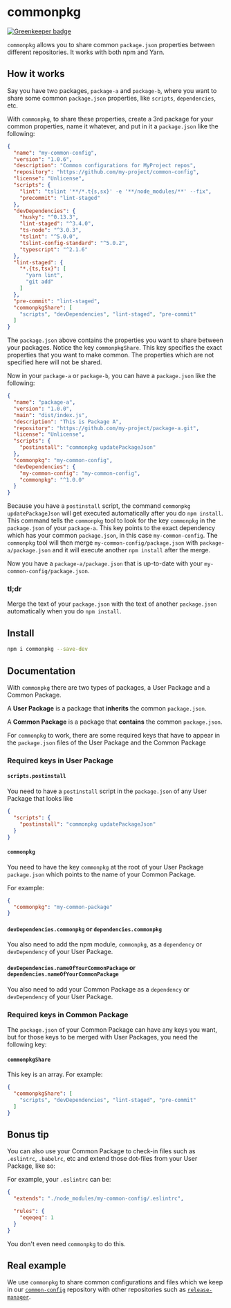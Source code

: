 # commonpkg

[![Greenkeeper badge](https://badges.greenkeeper.io/hollowverse/commonpkg.svg)](https://greenkeeper.io/)

`commonpkg` allows you to share common `package.json` properties between different repositories.
It works with both npm and Yarn.

## How it works

Say you have two packages, `package-a` and `package-b`, where you want to share some common 
`package.json` properties, like `scripts`, `dependencies`, etc.

With `commonpkg`, to share these properties, create a 3rd package for your common properties, 
name it whatever, and put in it a `package.json` like the following:

```json
{
  "name": "my-common-config",
  "version": "1.0.6",
  "description": "Common configurations for MyProject repos",
  "repository": "https://github.com/my-project/common-config",
  "license": "Unlicense",
  "scripts": {
    "lint": "tslint '**/*.t{s,sx}' -e '**/node_modules/**' --fix",
    "precommit": "lint-staged"
  },
  "devDependencies": {
    "husky": "^0.13.3",
    "lint-staged": "^3.4.0",
    "ts-node": "^3.0.3",
    "tslint": "^5.0.0",
    "tslint-config-standard": "^5.0.2",
    "typescript": "^2.1.6"
  },
  "lint-staged": {
    "*.{ts,tsx}": [
      "yarn lint",
      "git add"
    ]
  },
  "pre-commit": "lint-staged",
  "commonpkgShare": [
    "scripts", "devDependencies", "lint-staged", "pre-commit"
  ]
}
```

The `package.json` above contains the properties you want to share between your packages. 
Notice the key `commonpkgShare`. This key specifies the exact properties that you want to make common. 
The properties which are not specified here will not be shared.

Now in your `package-a` or `package-b`, you can have a `package.json` like the following:

```json
{
  "name": "package-a",
  "version": "1.0.0",
  "main": "dist/index.js",
  "description": "This is Package A",
  "repository": "https://github.com/my-project/package-a.git",
  "license": "Unlicense",
  "scripts": {
    "postinstall": "commonpkg updatePackageJson"
  },
  "commonpkg": "my-common-config",
  "devDependencies": {
    "my-common-config": "my-common-config",
    "commonpkg": "^1.0.0"
  }
}
```

Because you have a `postinstall` script, the command `commonpkg updatePackageJson` 
will get executed automatically after you do `npm install`. This command tells the `commonpkg` tool 
to look for the key `commonpkg` in the `package.json` of your `package-a`. 
This key points to the exact dependency which has your common `package.json`, in this case
`my-common-config`. The `commonpkg` tool will then merge 
`my-common-config/package.json` with `package-a/package.json` and it will execute 
another `npm install` after the merge.

Now you have a `package-a/package.json` that is up-to-date with your `my-common-config/package.json`.

### tl;dr

Merge the text of your `package.json` with the text of another `package.json` automatically
when you do `npm install`.

## Install

```bash
npm i commonpkg --save-dev
```

## Documentation

With `commonpkg` there are two types of packages, a User Package and a Common Package.
 
A **User Package** is a package that **inherits** the common `package.json`.

A **Common Package** is a package that **contains** the common `package.json`.

For `commonpkg` to work, there are some required keys that have to appear 
in the `package.json` files of the User Package and the Common Package

### Required keys in User Package

#### `scripts.postinstall`

You need to have a `postinstall` script in the `package.json` of any User Package that looks like

```json
{
  "scripts": {
    "postinstall": "commonpkg updatePackageJson"
  }
}
```

#### `commonpkg`

You need to have the key `commonpkg` at the root of your User Package `package.json` which
points to the name of your Common Package.

For example:

```json
{
  "commonpkg": "my-common-package"
}
```

#### `devDependencies.commonpkg` or `dependencies.commonpkg`

You also need to add the npm module, `commonpkg`, as a `dependency` or 
`devDependency` of your User Package.

#### `devDependencies.nameOfYourCommonPackage` or `dependencies.nameOfYourCommonPackage`

You also need to add your Common Package as a `dependency` or `devDependency` of your User Package.

### Required keys in Common Package

The `package.json` of your Common Package can have any keys you want, but for those keys to be
merged with User Packages, you need the following key:

#### `commonpkgShare`

This key is an array. For example:

```json
{
  "commonpkgShare": [
    "scripts", "devDependencies", "lint-staged", "pre-commit"
  ]
}
```

## Bonus tip

You can also use your Common Package to check-in files such as `.eslintrc`, `.babelrc`, etc and 
extend those dot-files from your User Package, like so:

For example, your `.eslintrc` can be: 

```json
{
  "extends": "./node_modules/my-common-config/.eslintrc",

  "rules": {
    "eqeqeq": 1
  }
}
```

You don't even need `commonpkg` to do this.

## Real example

We use `commonpkg` to share common configurations and files which we keep in our 
[`common-config`](https://github.com/hollowverse/common-config) repository
with other repositories such as 
[`release-manager`](https://github.com/hollowverse/release-manager).
